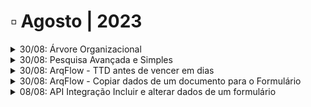 # ▫ Agosto | 2023

<details>

<summary>30/08: Árvore Organizacional</summary>

A configuração de TTD para um nível de árvore foi alterado para permitir a inclusão de campos do tipo Data de uma lista.

Anteriormente, a configuração de TTD na árvore somente permitia a inclusão de campos customizados do tipo Data.

**Para que seja configurado um campo de lista como configuração de TTD em um nível de árvore será necessário que a lista esteja relacionada nesta árvore.**

</details>

<details>

<summary>30/08: Pesquisa Avançada e Simples</summary>

As pesquisas avançada e simples foram alteradas para permitir a visualização do Vencimento TTD configurados a partir de um campo de lista na arvore organizacional.

Anteriormente, somente campos customizados possuíam vencimento TTD no documento.

</details>

<details>

<summary>30/08: ArqFlow - TTD antes de vencer em dias</summary>

O desenho de fluxo foi alterado para incluir a opção TTD antes de vencer em dias: para o Tipo de Ativação: Automática e Parâmetro de Ativação: Baseado na TTD.

Anteriormente, a aplicação permitia a possibilidade de ativar fluxos quando um documento ou mais estivessem vencidos, através do parâmetro TTD vencida.

Com esta nova alteração, poderão ser ativados fluxos automáticos para documentos, antes que cheguem o seu vencimento, conforme a quantidade de dias configurada.

**Exemplos:**

* Em um fluxo configurado para ativar diariamente com TTD antes de vencer em dias: 10, a aplicação irá ativar fluxos todos os dias com os documentos que irão vencer em 10 dias, conforme a data de ativação de cada fluxo.
* Em um fluxo configurado para ativar diariamente com TTD antes de vencer em dias: 120, a aplicação irá ativar fluxos todos os dias com os documentos que irão vencer em 120 dias, conforme a data de ativação de cada fluxo.

As configurações de ativação automática de fluxos continuam as mesmas (Diário, Semanal, Mensal), somente foi adicionado esta opção para ativar fluxos com documentos antes de seu vencimento.

Para ver detalhes dessa funcionalidade acesse [Workflow > Desenho do Fluxo> Aba Dados Gerais > Ativação baseada em ocorrências](../workflow/desenho-do-fluxo/aba-dados-gerais.md#ativacao-baseada-em-ocorrencias).

</details>

<details>

<summary>30/08: ArqFlow - Copiar dados de um documento para o Formulário</summary>

A aplicação foi alterada para copiar os dados dos campos de um documento para o formulário, quando estes possuírem os mesmos campos em comum.

**Sempre que houver a ativação de um fluxo relacionado a um documento, a aplicação irá identificar se os campos preenchidos deste documento são os mesmos campos do formulário relacionado ao desenho do fluxo.**

**Caso sejam os mesmos campos, a aplicação irá copiar as informações destes campos e preencher o formulário automaticamente. Quando o usuário abrir o formulário na tarefa, este já estará com seus campos preenchidos.**

**Observação:** O documento e o formulário não precisam ter todos os campos em comum. Caso, o formulário possua ao menos um campo em comum com o documento, seu dado já será copiado para o formulário.

</details>

<details>

<summary>08/08: API Integração Incluir e alterar dados de um formulário</summary>

Foi adicionado o serviço “api/Workflow/EtapaExecucao/{IdWorkflowEtapaExecucao}/Cliente/{idCliente}/atualizar-dados-formulario” na API Integração Workflow, que permite incluir ou alterar os dados de um formulário a partir da execução de fluxo.

<img src="../.gitbook/assets/api integracao.png" alt="" data-size="original">

**Request:** [https://integracao.arquivar.com/api/Workflow/EtapaExecucao/{IdWorkflowEtapaExecucao}/Cliente/{idCliente}/
\
atualizar-dados-formulario](https://integracao.arquivar.com/api/Workflow/EtapaExecucao/%7BIdWorkflowEtapaExecucao%7D/Cliente/%7BidCliente%7D/atualizar-dados-formulario)

Para atualizar os dados de um formulário no workflow será necessário informar obrigatoriamente o “idCliente”, o “IdWorkflowEtapaExecucao”, o “idWorkflow” ou “codigoWorkflow”.&#x20;

Para alterar ou incluir os dados de um formulário, o fluxo em questão deve estar em execução e o IdWorkflowEtapaExecução deve ser a etapa de execução atual do fluxo.&#x20;

Para incluir ou alterar qualquer informação de campos de lista, será obrigatório informar o campo chave, o Id da Lista, o Id do Campo e o valor a ser inserido.

**Exemplo:**

<img src="../.gitbook/assets/api integracao 2.png" alt="" data-size="original">

Para incluir ou alterar o campo customizado de um formulário, será obrigatório informar apenas o Id do Campo e o valor a ser inserido, o IdLista deve ficar vazio quando for atualização para valor de campo customizado.

**Exemplo:**&#x20;

<img src="../.gitbook/assets/api integracao 3.png" alt="" data-size="original">

</details>
